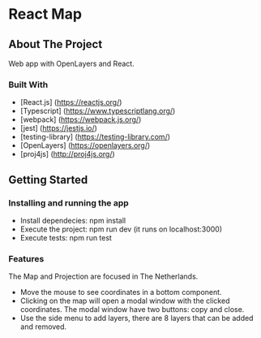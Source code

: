 # React Map

## About The Project

Web app with OpenLayers and React.

### Built With

- [React.js] (https://reactjs.org/)
- [Typescript] (https://www.typescriptlang.org/)
- [webpack] (https://webpack.js.org/)
- [jest] (https://jestjs.io/)
- [testing-library] (https://testing-library.com/)
- [OpenLayers] (https://openlayers.org/)
- [proj4js] (http://proj4js.org/)

## Getting Started

### Installing and running the app

- Install dependecies: npm install
- Execute the project: npm run dev (it runs on localhost:3000)
- Execute tests: npm run test

### Features

The Map and Projection are focused in The Netherlands.

- Move the mouse to see coordinates in a bottom component.
- Clicking on the map will open a modal window with the clicked coordinates. The modal window have two buttons: copy and close.
- Use the side menu to add layers, there are 8 layers that can be added and removed.
